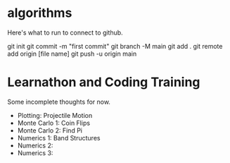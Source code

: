 # algorithms

Here's what to run to connect to github.


git init
git commit -m "first commit"
git branch -M main
git add .
git remote add origin [file name]
git push -u origin main




# Learnathon and Coding Training
Some incomplete thoughts for now.


- Plotting: Projectile Motion 
- Monte Carlo 1: Coin Flips
- Monte Carlo 2: Find Pi
- Numerics 1: Band Structures
- Numerics 2:  
- Numerics 3: